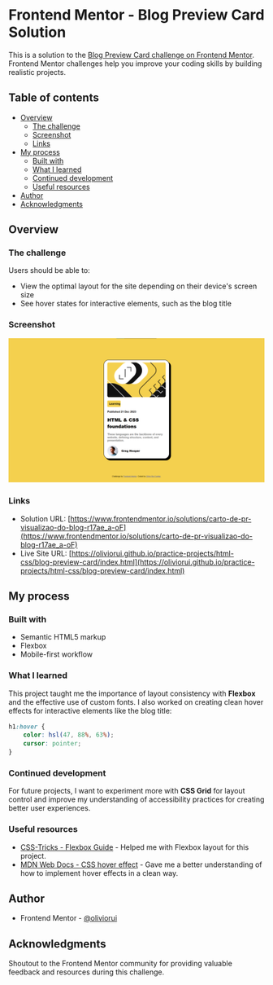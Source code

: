 # Frontend Mentor - Blog Preview Card Solution

This is a solution to the [Blog Preview Card challenge on Frontend Mentor](https://www.frontendmentor.io/challenges/blog-preview-card-ckPaj01IcS). Frontend Mentor challenges help you improve your coding skills by building realistic projects.

## Table of contents

- [Overview](#overview)
  - [The challenge](#the-challenge)
  - [Screenshot](#screenshot)
  - [Links](#links)
- [My process](#my-process)
  - [Built with](#built-with)
  - [What I learned](#what-i-learned)
  - [Continued development](#continued-development)
  - [Useful resources](#useful-resources)
- [Author](#author)
- [Acknowledgments](#acknowledgments)

## Overview

### The challenge

Users should be able to:

- View the optimal layout for the site depending on their device's screen size
- See hover states for interactive elements, such as the blog title

### Screenshot

![](design/screenshot.png)

### Links

- Solution URL: [https://www.frontendmentor.io/solutions/carto-de-pr-visualizao-do-blog-r17ae_a-oF](https://www.frontendmentor.io/solutions/carto-de-pr-visualizao-do-blog-r17ae_a-oF)
- Live Site URL: [https://oliviorui.github.io/practice-projects/html-css/blog-preview-card/index.html](https://oliviorui.github.io/practice-projects/html-css/blog-preview-card/index.html)

## My process

### Built with

- Semantic HTML5 markup
- Flexbox
- Mobile-first workflow

### What I learned

This project taught me the importance of layout consistency with **Flexbox** and the effective use of custom fonts. I also worked on creating clean hover effects for interactive elements like the blog title:

```css
h1:hover { 
    color: hsl(47, 88%, 63%);
    cursor: pointer;
}
```

### Continued development

For future projects, I want to experiment more with **CSS Grid** for layout control and improve my understanding of accessibility practices for creating better user experiences.

### Useful resources

- [CSS-Tricks - Flexbox Guide](https://css-tricks.com/snippets/css/a-guide-to-flexbox/) - Helped me with Flexbox layout for this project.
- [MDN Web Docs - CSS hover effect](https://developer.mozilla.org/en-US/docs/Web/CSS/:hover) - Gave me a better understanding of how to implement hover effects in a clean way.

## Author

- Frontend Mentor - [@oliviorui](https://www.frontendmentor.io/profile/oliviorui)

## Acknowledgments

Shoutout to the Frontend Mentor community for providing valuable feedback and resources during this challenge.